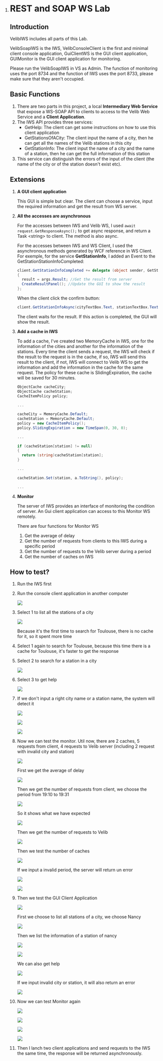 1. # REST and SOAP WS Lab

   ## Introduction

   VelibIWS includes all parts of this Lab. 

   VelibSoapIWS is the IWS, VelibConsoleClient is the first and minimal client console application, GuiClientWS is the GUI client application, GUIMonitor is the GUI client application for monitoring.

   Please run the VelibSoapIWS in VS as Admin. The function of monitoring uses the port 8734 and the function of IWS uses the port 8733, please make sure that they aren't occupied.

   ## Basic Functions

   1. There are two parts in this project, a local **Intermediary Web Service** that expose a WS-SOAP API to clients to access to the Velib Web Service and a **Client Application**.
   2. The IWS API provides three services:
      - GetHelp: The client can get some instructions on how to use this client application
      - GetStationsOfACity: The client input the name of a city, then he can get all the names of the Velib stations in this city
      - GetStationInfo: The client input the name of a city and the name of a station, then he can get the full information of this station
   3. This service can distinguish the errors of the input of the client (the name of the city or of the station doesn't exist etc).

   ## Extensions

   1. **A GUI client application**

      This GUI is simple but clear. The client can choose a service, input the required information and get the result from WS server.

   2. **All the accesses are asynchronous**

      For the accesses between IWS and Velib WS, I used `await request.GetResponseAsync();` to get async response, and return a Task \<string> to client. The method is also async.

      For the accesses between IWS and WS Client, I used the asynchronous methods generated by WCF reference in WS Client. For exemple, for the service **GetStationInfo**, I added an Event to the GetStationStationInfoCompleted:

      ```c#
      client.GetStationInfoCompleted += delegate (object sender, GetStationInfoCompletedEventArgs args)
      {
      	result = args.Result; //Get the result from server
      	CreateResultPanel(); //Update the GUI to show the result
      };
      ```

      When the client click the confirm button:

      ```c#
      client.GetStationInfoAsync(cityTextBox.Text, stationTextBox.Text); //cityTextBox.Text is the name of the city, stationTextBox.Text is the name of the station
      ```

      The client waits for the result. If this action is completed, the GUI will show the result.

   3. **Add a cache in IWS**

      To add a cache, I've created two MemoryCache in IWS, one for the information of the cities and another for the information of the stations. Every time the client sends a request, the IWS will check if the result to the request is in the cache, if so, IWS will send this result to the client, if not, IWS will connect to Velib WS to get the information and add the information in the cache for the same request. The policy for these cache is SlidingExpiration, the cache will be saved for 30 minutes.

      ```c#
      ObjectCache cacheCity;
      ObjectCache cacheStation;
      CacheItemPolicy policy;

      ...
          
      cacheCity = MemoryCache.Default;
      cacheStation = MemoryCache.Default;
      policy = new CacheItemPolicy();
      policy.SlidingExpiration = new TimeSpan(0, 30, 0);

      ...
          
      if (cacheStation[station] != null)
      {
      	return (string)cacheStation[station];
      }

      ...
          
      cacheStation.Set(station, a.ToString(), policy);

      ...
      ```

   4. **Monitor**

      The server of IWS provides an interface of monitoring the condition of server. An Gui client application can access to this Monitor WS remotely.

      There are four functions for Monitor WS

      1. Get the average of delay
      2. Get the number of requests from clients to this IWS during a specific period
      3. Get the number of requests to the Velib server during a period
      4. Get the number of caches on IWS

   ## How to test?

   1. Run the IWS first

   2. Run the console client application in another computer

      ![](img/2.jpg)

   3. Select 1 to list all the stations of a city

      ![](img/3.jpg)

      Because it's the first time to search for Toulouse, there is no cache for it, so it spent more time

   4. Select 1 again to search for Toulouse, because this time there is a cache for Toulouse, it's faster to get the response

   5. Select 2 to search for a station in a city

      ![](img/5.jpg)

   6. Select 3 to get help

      ![](img/6.jpg)

   7. If we don't input a right city name or a station name, the system will detect it

      ![](img/7.jpg)

      ![](img/7.2.jpg)

      ![](img/7.3.jpg)

   8. Now we can test the monitor. Util now, there are 2 caches, 5 requests from client, 4 requests to Velib server (including 2 request with invalid city and station)

      ![](img/8.jpg)

      First we get the average of delay

      ![](img/8.2.jpg)

      Then we get the number of requests from client, we choose the period from 19:10 to 19:31

      ![](img/8.3.jpg)

      So it shows what we have expected

      ![](img/8.4.jpg)

      Then we get the number of requests to Velib

      ![](img/8.5.jpg)

      Then we test the number of caches

      ![](img/8.6.jpg)

      If we input a invalid period, the server will return un error

      ![](img/8.7.jpg)

      ![](img/8.8.jpg)

   9. Then we test the GUI Client Application

      ![](img/9.jpg)

      First we choose to list all stations of a city, we choose Nancy

      ![](img/9.1.jpg)

      Then we list the information of a station of nancy

      ![](img/9.2.jpg)

      ![](img/9.3.jpg)

      We can also get help

      ![](img/9.4.jpg)

      If we input invalid city or station, it will also return an error

      ![](img/9.5.jpg)

   10. Now we can test Monitor again

       ![](img/10.jpg)

       ![](img/10.1.jpg)

       ![](img/10.2.jpg)

       ![](img/10.3.jpg)

   11. Then I lanch two client applications and send requests to the IWS the same time, the response will be returned asynchronously.

       ​
